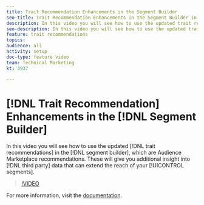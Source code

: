 ```yaml
---
title: Trait Recommendation Enhancements in the Segment Builder
seo-title: Trait Recommendation Enhancements in the Segment Builder in Adobe Audience Manager
description: In this video you will see how to use the updated trait recommendations in the segment builder, which are Audience Marketplace recommendations. These will give you additional insight into 3rd party data that can extend the reach of your segments.
seo-description: In this video you will see how to use the updated trait recommendations in the segment builder, which are Audience Marketplace recommendations. These will give you additional insight into 3rd party data that can extend the reach of your segments. Adobe Audience Manager
feature: trait recommendations
topics: 
audience: all
activity: setup
doc-type: feature video
team: Technical Marketing
kt: 3937

---
```


# [!DNL Trait Recommendation] Enhancements in the [!DNL Segment Builder]

In this video you will see how to use the updated [!DNL trait recommendations] in the [!DNL segment builder], which are Audience Marketplace recommendations. These will give you additional insight into [!DNL third party] data that can extend the reach of your [!UICONTROL segments].

>[!VIDEO](https://video.tv.adobe.com/v/29363/?quality=12)

For more information, visit the [documentation](https://docs.adobe.com/help/en/audience-manager/user-guide/features/segments/trait-recommendations.html).
